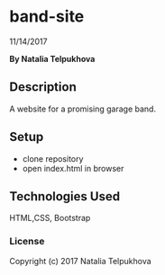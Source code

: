 # band-site

11/14/2017

**By Natalia Telpukhova**

## Description

A website for a promising garage band.

## Setup

* clone repository
* open index.html in browser

## Technologies Used

HTML,CSS, Bootstrap

### License

Copyright (c) 2017 Natalia Telpukhova

